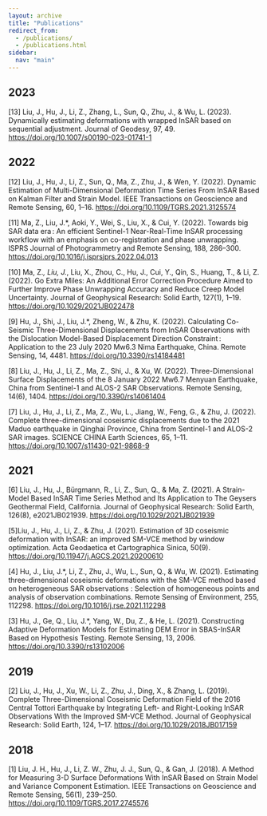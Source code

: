 ```yaml
---
layout: archive
title: "Publications"
redirect_from: 
  - /publications/
  - /publications.html
sidebar:
  nav: "main"
---
```


2023
---
[13] Liu, J., Hu, J., Li, Z., Zhang, L., Sun, Q., Zhu, J., & Wu, L. (2023). Dynamically estimating deformations with wrapped InSAR based on sequential adjustment. Journal of Geodesy, 97, 49. https://doi.org/10.1007/s00190-023-01741-1

2022
--
[12] Liu, J., Hu, J., Li, Z., Sun, Q., Ma, Z., Zhu, J., & Wen, Y. (2022). Dynamic Estimation of Multi-Dimensional Deformation Time Series From InSAR Based on Kalman Filter and Strain Model. IEEE Transactions on Geoscience and Remote Sensing, 60, 1–16. https://doi.org/10.1109/TGRS.2021.3125574

[11] Ma, Z., Liu, J.*, Aoki, Y., Wei, S., Liu, X., & Cui, Y. (2022). Towards big SAR data era : An efficient Sentinel-1 Near-Real-Time InSAR processing workflow with an emphasis on co-registration and phase unwrapping. ISPRS Journal of Photogrammetry and Remote Sensing, 188, 286–300. https://doi.org/10.1016/j.isprsjprs.2022.04.013

[10] Ma, Z.*, Liu, J.*, Liu, X., Zhou, C., Hu, J., Cui, Y., Qin, S., Huang, T., & Li, Z. (2022). Go Extra Miles: An Additional Error Correction Procedure Aimed to Further Improve Phase Unwrapping Accuracy and Reduce Creep Model Uncertainty. Journal of Geophysical Research: Solid Earth, 127(1), 1–19. https://doi.org/10.1029/2021JB022478

[9] Hu, J., Shi, J., Liu, J.*, Zheng, W., & Zhu, K. (2022). Calculating Co-Seismic Three-Dimensional Displacements from InSAR Observations with the Dislocation Model-Based Displacement Direction Constraint : Application to the 23 July 2020 Mw6.3 Nima Earthquake, China. Remote Sensing, 14, 4481. https://doi.org/10.3390/rs14184481

[8] Liu, J., Hu, J., Li, Z., Ma, Z., Shi, J., & Xu, W. (2022). Three-Dimensional Surface Displacements of the 8 January 2022 Mw6.7 Menyuan Earthquake, China from Sentinel-1 and ALOS-2 SAR Observations. Remote Sensing, 14(6), 1404. https://doi.org/10.3390/rs14061404

[7] Liu, J., Hu, J., Li, Z., Ma, Z., Wu, L., Jiang, W., Feng, G., & Zhu, J. (2022). Complete three-dimensional coseismic displacements due to the 2021 Maduo earthquake in Qinghai Province, China from Sentinel-1 and ALOS-2 SAR images. SCIENCE CHINA Earth Sciences, 65, 1–11. https://doi.org/10.1007/s11430-021-9868-9


2021
--
[6] Liu, J., Hu, J., Bürgmann, R., Li, Z., Sun, Q., & Ma, Z. (2021). A Strain-Model Based InSAR Time Series Method and Its Application to The Geysers Geothermal Field, California. Journal of Geophysical Research: Solid Earth, 126(8), e2021JB021939. https://doi.org/10.1029/2021JB021939

[5]Liu, J., Hu, J., Li, Z., & Zhu, J. (2021). Estimation of 3D coseismic deformation with InSAR: an improved SM-VCE method by window optimization. Acta Geodaetica et Cartographica Sinica, 50(9). https://doi.org/10.11947/j.AGCS.2021.20200610

[4] Hu, J., Liu, J.*, Li, Z., Zhu, J., Wu, L., Sun, Q., & Wu, W. (2021). Estimating three-dimensional coseismic deformations with the SM-VCE method based on heterogeneous SAR observations : Selection of homogeneous points and analysis of observation combinations. Remote Sensing of Environment, 255, 112298. https://doi.org/10.1016/j.rse.2021.112298

[3] Hu, J., Ge, Q., Liu, J.*, Yang, W., Du, Z., & He, L. (2021). Constructing Adaptive Deformation Models for Estimating DEM Error in SBAS-InSAR Based on Hypothesis Testing. Remote Sensing, 13, 2006. https://doi.org/10.3390/rs13102006


2019
--
[2] Liu, J., Hu, J., Xu, W., Li, Z., Zhu, J., Ding, X., & Zhang, L. (2019). Complete Three-Dimensional Coseismic Deformation Field of the 2016 Central Tottori Earthquake by Integrating Left- and Right-Looking InSAR Observations With the Improved SM-VCE Method. Journal of Geophysical Research: Solid Earth, 124, 1–17. https://doi.org/10.1029/2018JB017159

2018
--
[1] Liu, J. H., Hu, J., Li, Z. W., Zhu, J. J., Sun, Q., & Gan, J. (2018). A Method for Measuring 3-D Surface Deformations With InSAR Based on Strain Model and Variance Component Estimation. IEEE Transactions on Geoscience and Remote Sensing, 56(1), 239–250. https://doi.org/10.1109/TGRS.2017.2745576
